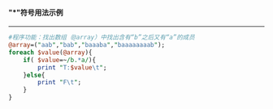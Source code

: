 #### "*"符号用法示例
------
```perl
#程序功能：找出数组（@array）中找出含有“b”之后又有“a”的成员
@array=("aab","bab","baaaba","baaaaaaaab");
foreach $value(@array){
	if( $value=~/b.*a/){
		print "T:$value\t";
	}else{
		print "F\t";
	}
}
```
